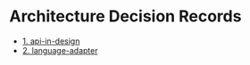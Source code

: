# Architecture Decision Records

* [1. api-in-design](0001-api-in-design.md)
* [2. language-adapter](0002-language-adapter.md)
